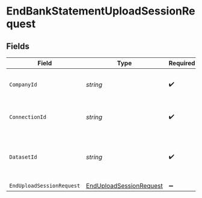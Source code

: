 # EndBankStatementUploadSessionRequest


## Fields

| Field                                                                         | Type                                                                          | Required                                                                      | Description                                                                   | Example                                                                       |
| ----------------------------------------------------------------------------- | ----------------------------------------------------------------------------- | ----------------------------------------------------------------------------- | ----------------------------------------------------------------------------- | ----------------------------------------------------------------------------- |
| `CompanyId`                                                                   | *string*                                                                      | :heavy_check_mark:                                                            | Unique identifier for a company.                                              | 8a210b68-6988-11ed-a1eb-0242ac120002                                          |
| `ConnectionId`                                                                | *string*                                                                      | :heavy_check_mark:                                                            | Unique identifier for a connection.                                           | 2e9d2c44-f675-40ba-8049-353bfcb5e171                                          |
| `DatasetId`                                                                   | *string*                                                                      | :heavy_check_mark:                                                            | Unique identifier for the dataset that completed its sync.                    |                                                                               |
| `EndUploadSessionRequest`                                                     | [EndUploadSessionRequest](../../Models/Components/EndUploadSessionRequest.md) | :heavy_minus_sign:                                                            | N/A                                                                           |                                                                               |